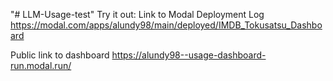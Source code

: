"# LLM-Usage-test" 
Try it out:
Link to Modal Deployment Log
https://modal.com/apps/alundy98/main/deployed/IMDB_Tokusatsu_Dashboard 

Public link to dashboard
https://alundy98--usage-dashboard-run.modal.run/  